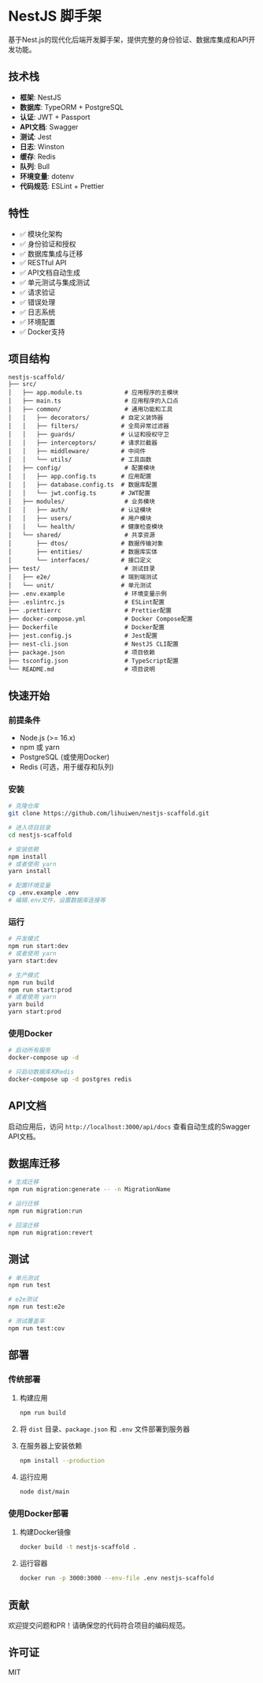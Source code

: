 # NestJS 脚手架

基于Nest.js的现代化后端开发脚手架，提供完整的身份验证、数据库集成和API开发功能。

## 技术栈

- **框架**: NestJS
- **数据库**: TypeORM + PostgreSQL
- **认证**: JWT + Passport
- **API文档**: Swagger
- **测试**: Jest
- **日志**: Winston
- **缓存**: Redis
- **队列**: Bull
- **环境变量**: dotenv
- **代码规范**: ESLint + Prettier

## 特性

- ✅ 模块化架构
- ✅ 身份验证和授权
- ✅ 数据库集成与迁移
- ✅ RESTful API
- ✅ API文档自动生成
- ✅ 单元测试与集成测试
- ✅ 请求验证
- ✅ 错误处理
- ✅ 日志系统
- ✅ 环境配置
- ✅ Docker支持

## 项目结构

```
nestjs-scaffold/
├── src/
│   ├── app.module.ts            # 应用程序的主模块
│   ├── main.ts                  # 应用程序的入口点
│   ├── common/                  # 通用功能和工具
│   │   ├── decorators/         # 自定义装饰器
│   │   ├── filters/            # 全局异常过滤器
│   │   ├── guards/             # 认证和授权守卫
│   │   ├── interceptors/       # 请求拦截器
│   │   ├── middleware/         # 中间件
│   │   └── utils/              # 工具函数
│   ├── config/                  # 配置模块
│   │   ├── app.config.ts       # 应用配置
│   │   ├── database.config.ts  # 数据库配置
│   │   └── jwt.config.ts       # JWT配置
│   ├── modules/                 # 业务模块
│   │   ├── auth/               # 认证模块
│   │   ├── users/              # 用户模块
│   │   └── health/             # 健康检查模块
│   └── shared/                  # 共享资源
│       ├── dtos/               # 数据传输对象
│       ├── entities/           # 数据库实体
│       └── interfaces/         # 接口定义
├── test/                        # 测试目录
│   ├── e2e/                    # 端到端测试
│   └── unit/                   # 单元测试
├── .env.example                 # 环境变量示例
├── .eslintrc.js                 # ESLint配置
├── .prettierrc                  # Prettier配置
├── docker-compose.yml           # Docker Compose配置
├── Dockerfile                   # Docker配置
├── jest.config.js               # Jest配置
├── nest-cli.json                # NestJS CLI配置
├── package.json                 # 项目依赖
├── tsconfig.json                # TypeScript配置
└── README.md                    # 项目说明
```

## 快速开始

### 前提条件

- Node.js (>= 16.x)
- npm 或 yarn
- PostgreSQL (或使用Docker)
- Redis (可选，用于缓存和队列)

### 安装

```bash
# 克隆仓库
git clone https://github.com/lihuiwen/nestjs-scaffold.git

# 进入项目目录
cd nestjs-scaffold

# 安装依赖
npm install
# 或者使用 yarn
yarn install

# 配置环境变量
cp .env.example .env
# 编辑.env文件，设置数据库连接等
```

### 运行

```bash
# 开发模式
npm run start:dev
# 或者使用 yarn
yarn start:dev

# 生产模式
npm run build
npm run start:prod
# 或者使用 yarn
yarn build
yarn start:prod
```

### 使用Docker

```bash
# 启动所有服务
docker-compose up -d

# 只启动数据库和Redis
docker-compose up -d postgres redis
```

## API文档

启动应用后，访问 `http://localhost:3000/api/docs` 查看自动生成的Swagger API文档。

## 数据库迁移

```bash
# 生成迁移
npm run migration:generate -- -n MigrationName

# 运行迁移
npm run migration:run

# 回滚迁移
npm run migration:revert
```

## 测试

```bash
# 单元测试
npm run test

# e2e测试
npm run test:e2e

# 测试覆盖率
npm run test:cov
```

## 部署

### 传统部署

1. 构建应用
   ```bash
   npm run build
   ```

2. 将 `dist` 目录、`package.json` 和 `.env` 文件部署到服务器

3. 在服务器上安装依赖
   ```bash
   npm install --production
   ```

4. 运行应用
   ```bash
   node dist/main
   ```

### 使用Docker部署

1. 构建Docker镜像
   ```bash
   docker build -t nestjs-scaffold .
   ```

2. 运行容器
   ```bash
   docker run -p 3000:3000 --env-file .env nestjs-scaffold
   ```

## 贡献

欢迎提交问题和PR！请确保您的代码符合项目的编码规范。

## 许可证

MIT
